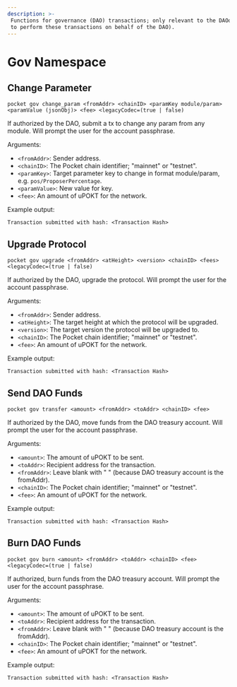 ```yaml
---
description: >-
 Functions for governance (DAO) transactions; only relevant to the DAOowner (the account that has the permission
 to perform these transactions on behalf of the DAO).
---
```


# Gov Namespace

## Change Parameter

```text
pocket gov change_param <fromAddr> <chainID> <paramKey module/param> <paramValue (jsonObj)> <fee> <legacyCodec=(true | false)
```

If authorized by the DAO, submit a tx to change any param from any module. Will prompt the user for the account
passphrase.

Arguments:

* `<fromAddr>`: Sender address.
* `<chainID>`: The Pocket chain identifier; "mainnet" or "testnet".
* `<paramKey>`: Target parameter key to change in format module/param, e.g. `pos/ProposerPercentage`.
* `<paramValue>`: New value for key.
* `<fee>`:  An amount of uPOKT for the network.

Example output:

```text
Transaction submitted with hash: <Transaction Hash>
```

## Upgrade Protocol

```text
pocket gov upgrade <fromAddr> <atHeight> <version> <chainID> <fees> <legacyCodec=(true | false)
```

If authorized by the DAO, upgrade the protocol. Will prompt the user for the account passphrase.

Arguments:

* `<fromAddr>`: Sender address.
* `<atHeight>`: The target height at which the protocol will be upgraded.
* `<version>`: The target version the protocol will be upgraded to.
* `<chainID>`: The Pocket chain identifier; "mainnet" or "testnet".
* `<fee>`:  An amount of uPOKT for the network.

Example output:

```text
Transaction submitted with hash: <Transaction Hash>
```

## Send DAO Funds

```text
pocket gov transfer <amount> <fromAddr> <toAddr> <chainID> <fee>
```

If authorized by the DAO, move funds from the DAO treasury account. Will prompt the user for the account passphrase.

Arguments:

* `<amount>`: The amount of uPOKT to be sent.
* `<toAddr>`: Recipient address for the transaction.
* `<fromAddr>`: Leave blank with " " \(because DAO treasury account is the fromAddr\).
* `<chainID>`: The Pocket chain identifier; "mainnet" or "testnet".
* `<fee>`:  An amount of uPOKT for the network.

Example output:

```text
Transaction submitted with hash: <Transaction Hash>
```

## Burn DAO Funds

```text
pocket gov burn <amount> <fromAddr> <toAddr> <chainID> <fee> <legacyCodec=(true | false)
```

If authorized, burn funds from the DAO treasury account. Will prompt the user for the account passphrase.

Arguments:

* `<amount>`: The amount of uPOKT to be sent.
* `<toAddr>`: Recipient address for the transaction.
* `<fromAddr>`: Leave blank with " " \(because DAO treasury account is the fromAddr\).
* `<chainID>`: The Pocket chain identifier; "mainnet" or "testnet".
* `<fee>`:  An amount of uPOKT for the network.

Example output:

```text
Transaction submitted with hash: <Transaction Hash>
```

